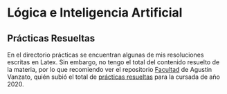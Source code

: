 # Lógica e Inteligencia Artificial

## Prácticas Resueltas

En el directorio prácticas se encuentran algunas de mis resoluciones escritas en Latex. Sin embargo, no tengo el total del contenido resuelto de la materia, por lo que recomiendo ver el repositorio [Facultad](https://github.com/VanzaA/Facultad) de Agustin Vanzato, quién subió el total de [prácticas resueltas](https://github.com/VanzaA/Facultad/tree/master/Cuarto%20a%C3%B1o/Logica%20e%20Inteligencia%20artificial) para la cursada de año 2020.
